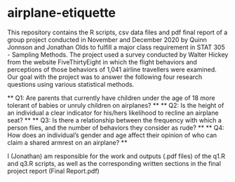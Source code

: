 # airplane-etiquette
This repository contains the R scripts, csv data files and pdf final report of a group project conducted in November and December 2020 by Quinn Jonnson and Jonathan Olds to fulfill a major class requirement in STAT 305 - Sampling Methods.
The project used a survey conducted by Walter Hickey from the website FiveThirtyEight in which the flight behaviors and perceptions of those behaviors of 1,041 airline travellers were examined. Our goal with the project was to answer the following four research questions using various statistical methods. 

** Q1: Are parents that currently have children under the age of 18 more tolerant of babies or unruly children on airplanes? **
** Q2: Is the height of an individual a clear indicator for his/hers likelihood to recline an airplane seat? **
** Q3: Is there a relationship between the frequency with which a person flies, and the number of behaviors they consider as rude? **
** Q4: How does an individual’s gender and age affect their opinion of who can claim a shared armrest on an airplane? **

I (Jonathan) am responsible for the work and outputs (.pdf files) of the q1.R and q3.R scripts, as well as the corresponding written sections in the final project report (Final Report.pdf)
